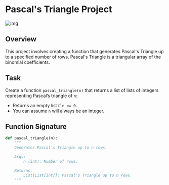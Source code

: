# Pascal's Triangle Project

![img](https://assets.imaginablefutures.com/media/images/ALX_Logo.max-200x150.png)

## Overview

This project involves creating a function that generates Pascal's Triangle up to a specified number of rows. Pascal's Triangle is a triangular array of the binomial coefficients.

## Task

Create a function `pascal_triangle(n)` that returns a list of lists of integers representing Pascal’s triangle of `n`:

- Returns an empty list if `n <= 0`.
- You can assume `n` will always be an integer.

## Function Signature

```python
def pascal_triangle(n):
    """
    Generates Pascal's Triangle up to n rows.

    Args:
        n (int): Number of rows.

    Returns:
        List[List[int]]: Pascal's Triangle up to n rows.
    """
